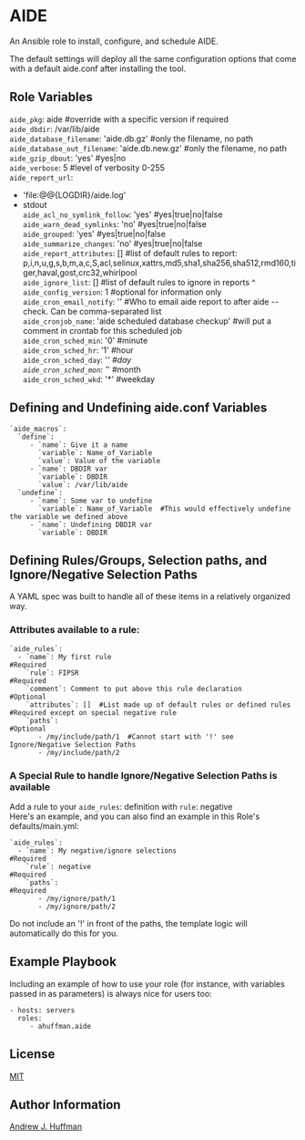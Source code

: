 # AIDE

An Ansible role to install, configure, and schedule AIDE.

The default settings will deploy all the same configuration options that come with a default aide.conf after installing the tool.


## Role Variables
`aide_pkg`: aide                                         #override with a specific version if required   
`aide_dbdir`: /var/lib/aide   
`aide_database_filename`: 'aide.db.gz'                    #only the filename, no path   
`aide_database_out_filename`: 'aide.db.new.gz'            #only the filename, no path   
`aide_gzip_dbout`: 'yes'                                  #yes|no   
`aide_verbose`: 5                                         #level of verbosity 0-255   
`aide_report_url`:   
  - 'file:@@{LOGDIR}/aide.log'   
  - stdout   
`aide_acl_no_symlink_follow`: 'yes'                       #yes|true|no|false   
`aide_warn_dead_symlinks`: 'no'                           #yes|true|no|false   
`aide_grouped`: 'yes'                                     #yes|true|no|false   
`aide_summarize_changes`: 'no'                            #yes|true|no|false   
`aide_report_attributes`: []                             #list of default rules to report: p,i,n,u,g,s,b,m,a,c,S,acl,selinux,xattrs,md5,sha1,sha256,sha512,rmd160,tiger,haval,gost,crc32,whirlpool   
`aide_ignore_list`: []                                   #list of default rules to ignore in reports ^   
`aide_config_version`: 1                                  #optional for information only   
`aide_cron_email_notify`: ''           #Who to email aide report to after aide --check. Can be comma-separated list   
`aide_cronjob_name`: 'aide scheduled database checkup'    #will put a comment in crontab for this scheduled job   
`aide_cron_sched_min`: '0'                                #minute   
`aide_cron_sched_hr`: '1'                                 #hour   
`aide_cron_sched_day`: '*'                                #day   
`aide_cron_sched_mon`: '*'                                #month   
`aide_cron_sched_wkd`: '*'                                #weekday   

## Defining and Undefining aide.conf Variables
    `aide_macros`:   
      `define`:   
         - `name`: Give it a name   
           `variable`: Name_of_Variable   
           `value`: Value of the variable   
         - `name`: DBDIR var   
           `variable`: DBDIR   
           `value`: /var/lib/aide   
      `undefine`:   
         - `name`: Some var to undefine   
           `variable`: Name_of_Variable  #This would effectively undefine the variable we defined above   
         - `name`: Undefining DBDIR var   
           `variable`: DBDIR   


## Defining Rules/Groups, Selection paths, and Ignore/Negative Selection Paths

A YAML spec was built to handle all of these items in a relatively organized way.   

### Attributes available to a rule:

    `aide_rules`:   
      - `name`: My first rule                                                #Required   
        `rule`: FIPSR                                                        #Required   
        `comment`: Comment to put above this rule declaration                #Optional   
        `attributes`: []  #List made up of default rules or defined rules    #Required except on special negative rule   
        `paths`:                                                             #Optional   
           - /my/include/path/1  #Cannot start with '!' see Ignore/Negative Selection Paths   
           - /my/include/path/2


### A Special Rule to handle Ignore/Negative Selection Paths is available

Add a rule to your `aide_rules`: definition with `rule`: negative   
Here's an example, and you can also find an example in this Role's defaults/main.yml:   

    `aide_rules`:   
      - `name`: My negative/ignore selections                                #Required   
        `rule`: negative                                                     #Required   
        `paths`:                                                             #Required   
           - /my/ignore/path/1    
           - /my/ignore/path/2

Do not include an '!' in front of the paths, the template logic will automatically do this for you.   



Example Playbook
----------------

Including an example of how to use your role (for instance, with variables passed in as parameters) is always nice for users too:

    - hosts: servers
      roles:
         - ahuffman.aide

License
-------

[MIT](LICENSE)

Author Information
------------------
[Andrew J. Huffman](https://github.com/ahuffman)
